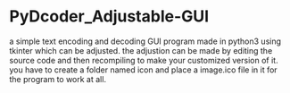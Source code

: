 # PyDcoder_Adjustable-GUI

a simple text encoding and decoding GUI program made in python3 using tkinter which can be adjusted.
the adjustion can be made by editing the source code and then recompiling to make your customized version of it.
you have to create a folder named icon and place a image.ico file in it for the program to work at all.
